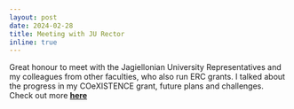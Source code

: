 ```yaml
---
layout: post
date: 2024-02-28
title: Meeting with JU Rector
inline: true
---
```


Great honour to meet with the Jagiellonian University Representatives and my colleagues from other faculties, who also run ERC grants. I talked about the progress in my COeXISTENCE grant, future plans and challenges. Check out more [**here**](https://www.uj.edu.pl/wiadomosci/-/journal_content/56_INSTANCE_d82lKZvhit4m/10172/155487817)
